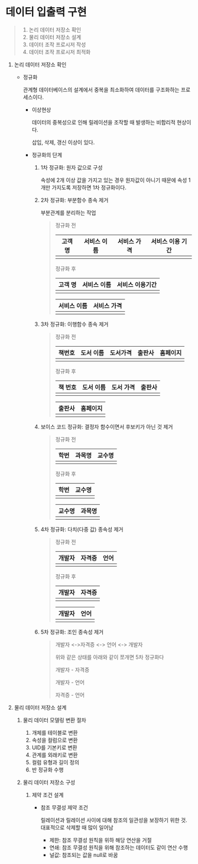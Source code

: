 # 데이터 입출력 구현

> 1. 논리 데이터 저장소 확인
> 2. 물리 데이터 저장소 설계
> 3. 데이터 조작 프로시저 작성
> 4. 데이터 조작 프로시저 최적화

1. 논리 데이터 저장소 확인

   - 정규화

     관계형 데이터베이스의 설계에서 중복을 최소화하여 데이터를 구조화하는 프로세스이다.

     - 이상현상

       데이터의 중복성으로 인해 릴레이션을 조작할 때 발생하는 비합리적 현상이다.

       삽입, 삭제, 갱신 이상이 있다.

     - 정규화의 단계

       1. 1차 정규화: 원자 값으로 구성

          속성에 2개 이상 값을 가지고 있는 경우 원자값이 아니기 때문에 속성 1개만 가지도록 저장하면 1차 정규화이다.

       2. 2차 정규화: 부분함수 종속 제거

          부분관계를 분리하는 작업

          > 정규화 전
          >
          > | 고객 명 | 서비스 이름 | 서비스 가격 | 서비스 이용 기간 |
          > | ------- | ----------- | ----------- | ---------------- |
          > |         |             |             |                  |
          >
          > 정규화 후
          >
          > | 고객 명 | 서비스 이름 | 서비스 이용기간 |
          > | ------- | ----------- | --------------- |
          > |         |             |                 |
          >
          > | 서비스 이름 | 서비스 가격 |
          > | ----------- | ----------- |
          > |             |             |

       3. 3차 정규화: 이행함수 종속 제거

          > 정규화 전
          >
          > | 책번호 | 도서 이름 | 도서가격 | 출판사 | 홈페이지 |
          > | ------ | --------- | -------- | ------ | -------- |
          > |        |           |          |        |          |
          >
          > 정규화 후
          >
          > | 책 번호 | 도서 이름 | 도서 가격 | 출판사 |
          > | ------- | --------- | --------- | ------ |
          > |         |           |           |        |
          >
          > | 출판사 | 홈페이지 |
          > | ------ | -------- |
          > |        |          |

       4. 보이스 코드 정규화: 결정자 함수이면서 후보키가 아닌 것 제거

          > 정규화 전
          >
          > | 학번 | 과목명 | 교수명 |
          > | ---- | ------ | ------ |
          > |      |        |        |
          >
          > 정규화 후
          >
          > | 학번 | 교수명 |
          > | ---- | ------ |
          > |      |        |
          >
          > | 교수명 | 과목명 |
          > | ------ | ------ |
          > |        |        |

       5. 4차 정규화: 다치(다중 값) 종속성 제거

          > 정규화 전
          >
          > | 개발자 | 자격증 | 언어 |
          > | ------ | ------ | ---- |
          > |        |        |      |
          >
          > 정규화 후
          >
          > | 개발자 | 자격증 |
          > | ------ | ------ |
          > |        |        |
          >
          > | 개발자 | 언어 |
          > | ------ | ---- |
          > |        |      |

       6. 5차 정규화: 조인 종속성 제거

          > 개발자 <->자격증 <-> 언어 <-> 개발자
          >
          > 위와 같은 상태를 아래와 같이 쪼개면 5차 정규화다
          >
          > 개발자 - 자격증
          >
          > 개발자 - 언어
          >
          > 자격증 - 언어

2. 물리 데이터 저장소 설계

   1. 물리 데이터 모델링 변환 절차
      1. 개체를 테이블로 변환
      2. 속성을 컬럼으로 변환
      3. UID를 기본키로 변환
      4. 관계를 외래키로 변환
      5. 컬럼 유형과 길이 정의
      6. 반 정규화 수행

   2. 물리 데이터 저장소 구성

      1. 제약 조건 설계

         - 참조 무결성 제약 조건

           릴레이션과 릴레이션 사이에 대해 참조의 일관성을 보장하기 위한 것. 대표적으로 삭제할 때 많이 일어남

           - 제한: 참조 무결성 원칙을 위하 해당 연산을 거절
           - 연쇄: 참조 무결성 원칙을 위해 참조하는 데이터도 같이 연산 수행
           - 널값: 참조되는 값을 null로 바꿈